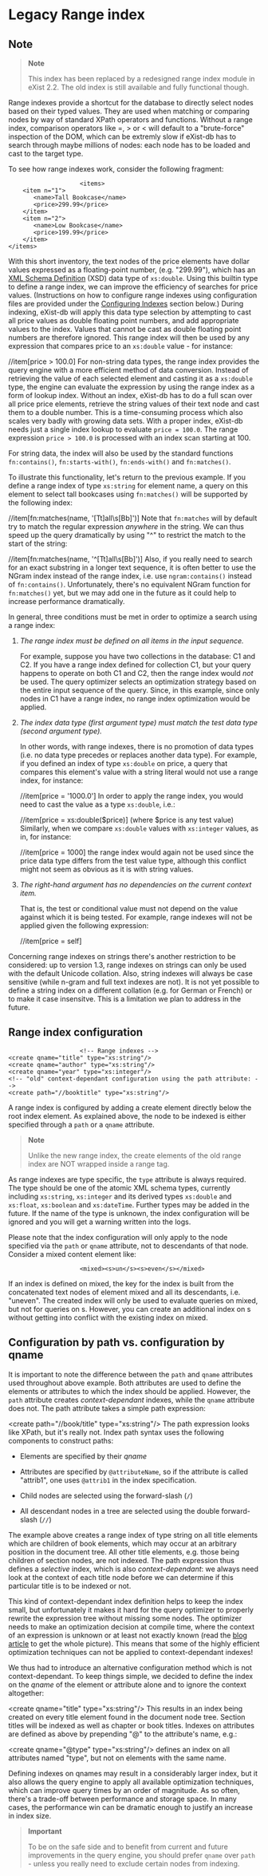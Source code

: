 # Legacy Range index

## Note

> **Note**
>
> This index has been replaced by a redesigned range index module in eXist 2.2. The old index is still available and fully functional though.

Range indexes provide a shortcut for the database to directly select nodes based on their typed values. They are used when matching or comparing nodes by way of standard XPath operators and functions. Without a range index, comparison operators like =, &gt; or &lt; will default to a "brute-force" inspection of the DOM, which can be extremly slow if eXist-db has to search through maybe millions of nodes: each node has to be loaded and cast to the target type.

To see how range indexes work, consider the following fragment:

                        <items>
        <item n="1">
           <name>Tall Bookcase</name>
           <price>299.99</price>
        </item>
        <item n="2">
           <name>Low Bookcase</name>
           <price>199.99</price>
        </item>
    </items>
                    

With this short inventory, the text nodes of the price elements have dollar values expressed as a floating-point number, (e.g. "299.99"), which has an [XML Schema Definition](http://www.w3.org/TR/xmlschema-0/) (XSD) data type of `xs:double`. Using this builtin type to define a range index, we can improve the efficiency of searches for price values. (Instructions on how to configure range indexes using configuration files are provided under the [Configuring Indexes](#idxconf) section below.) During indexing, eXist-db will apply this data type selection by attempting to cast all price values as double floating point numbers, and add appropriate values to the index. Values that cannot be cast as double floating point numbers are therefore ignored. This range index will then be used by any expression that compares price to an `xs:double` value - for instance:

//item\[price &gt; 100.0\]
For non-string data types, the range index provides the query engine with a more efficient method of data conversion. Instead of retrieving the value of each selected element and casting it as a `xs:double` type, the engine can evaluate the expression by using the range index as a form of lookup index. Without an index, eXist-db has to do a full scan over all price price elements, retrieve the string values of their text node and cast them to a double number. This is a time-consuming process which also scales very badly with growing data sets. With a proper index, eXist-db needs just a single index lookup to evaluate `price = 100.0`. The range expression `price > 100.0` is processed with an index scan starting at 100.

For string data, the index will also be used by the standard functions `fn:contains()`, `fn:starts-with()`, `fn:ends-with()` and `fn:matches()`.

To illustrate this functionality, let's return to the previous example. If you define a range index of type `xs:string` for element name, a query on this element to select tall bookcases using `fn:matches()` will be supported by the following index:

//item\[fn:matches(name, '\[Tt\]all\\s\[Bb\]')\]
Note that `fn:matches` will by default try to match the regular expression *anywhere* in the string. We can thus speed up the query dramatically by using "^" to restrict the match to the start of the string:

//item\[fn:matches(name, '^\[Tt\]all\\s\[Bb\]')\]
Also, if you really need to search for an exact substring in a longer text sequence, it is often better to use the NGram index instead of the range index, i.e. use `ngram:contains()` instead of `fn:contains()`. Unfortunately, there's no equivalent NGram function for `fn:matches()` yet, but we may add one in the future as it could help to increase performance dramatically.

In general, three conditions must be met in order to optimize a search using a range index:

1.  *The range index must be defined on *all* items in the input sequence.*

    For example, suppose you have two collections in the database: C1 and C2. If you have a range index defined for collection C1, but your query happens to operate on both C1 and C2, then the range index would *not* be used. The query optimizer selects an optimization strategy based on the entire input sequence of the query. Since, in this example, since only nodes in C1 have a range index, no range index optimization would be applied.

2.  *The index data type (first argument type) must match the test data type (second argument type).*

    In other words, with range indexes, there is no promotion of data types (i.e. no data type precedes or replaces another data type). For example, if you defined an index of type `xs:double` on price, a query that compares this element's value with a string literal would not use a range index, for instance:

    //item\[price = '1000.0'\]
    In order to apply the range index, you would need to cast the value as a type `xs:double`, i.e.:

    //item\[price = xs:double($price)\] (where $price is any test value)
    Similarly, when we compare `xs:double` values with `xs:integer` values, as in, for instance:

    //item\[price = 1000\]
    the range index would again not be used since the price data type differs from the test value type, although this conflict might not seem as obvious as it is with string values.

3.  *The right-hand argument has no dependencies on the current context item.*

    That is, the test or conditional value must not depend on the value against which it is being tested. For example, range indexes will not be applied given the following expression:

    //item\[price = self\]

Concerning range indexes on strings there's another restriction to be considered: up to version 1.3, range indexes on strings can only be used with the default Unicode collation. Also, string indexes will always be case sensitive (while n-gram and full text indexes are not). It is not yet possible to define a string index on a different collation (e.g. for German or French) or to make it case insensitve. This is a limitation we plan to address in the future.

## Range index configuration

                        <!-- Range indexes -->
    <create qname="title" type="xs:string"/>
    <create qname="author" type="xs:string"/>
    <create qname="year" type="xs:integer"/>
    <!-- "old" context-dependant configuration using the path attribute: -->
    <create path="//booktitle" type="xs:string"/>
                    

A range index is configured by adding a create element directly below the root index element. As explained above, the node to be indexed is either specified through a `path` or a `qname` attribute.

> **Note**
>
> Unlike the new range index, the create elements of the old range index are NOT wrapped inside a range tag.

As range indexes are type specific, the `type` attribute is always required. The type should be one of the atomic XML schema types, currently including `xs:string`, `xs:integer` and its derived types `xs:double` and `xs:float`, `xs:boolean` and `xs:dateTime`. Further types may be added in the future. If the name of the type is unknown, the index configuration will be ignored and you will get a warning written into the logs.

Please note that the index configuration will only apply to the node specified via the `path` or `qname` attribute, not to descendants of that node. Consider a mixed content element like:

                        <mixed><s>un</s><s>even</s></mixed>
                    

If an index is defined on mixed, the key for the index is built from the concatenated text nodes of element mixed and all its descendants, i.e. "uneven". The created index will only be used to evaluate queries on mixed, but not for queries on s. However, you can create an additional index on s without getting into conflict with the existing index on mixed.

## Configuration by path vs. configuration by qname

It is important to note the difference between the `path` and `qname` attributes used throughout above example. Both attributes are used to define the elements or attributes to which the index should be applied. However, the `path` attribute creates *context-dependant* indexes, while the `qname` attribute does not. The path attribute takes a simple path expression:

&lt;create path="//book/title" type="xs:string"/&gt;
The path expression looks like XPath, but it's really not. Index path syntax uses the following components to construct paths:

-   Elements are specified by their *qname*

-   Attributes are specified by `@attributeName`, so if the attribute is called "attrib1", one uses `@attrib1` in the index specification.

-   Child nodes are selected using the forward-slash (`/`)

-   All descendant nodes in a tree are selected using the double forward-slash (`//`)

The example above creates a range index of type string on all title elements which are children of book elements, which may occur at an arbitrary position in the document tree. All other title elements, e.g. those being children of section nodes, are not indexed. The path expression thus defines a *selective* index, which is also *context-dependant*: we always need look at the context of each title node before we can determine if this particular title is to be indexed or not.

This kind of context-dependant index definition helps to keep the index small, but unfortunately it makes it hard for the query optimizer to properly rewrite the expression tree without missing some nodes. The optimizer needs to make an optimization decision at compile time, where the context of an expression is unknown or at least not exactly known (read the [blog article](http://atomic.exist-db.org/blogs/eXist/NewIndexing) to get the whole picture). This means that some of the highly efficient optimization techniques can not be applied to context-dependant indexes!

We thus had to introduce an alternative configuration method which is not context-dependant. To keep things simple, we decided to define the index on the *qname* of the element or attribute alone and to ignore the context altogether:

&lt;create qname="title" type="xs:string"/&gt;
This results in an index being created on every title element found in the document node tree. Section titles will be indexed as well as chapter or book titles. Indexes on attributes are defined as above by prepending "@" to the attribute's name, e.g.:

&lt;create qname="@type" type="xs:string"/&gt;
defines an index on all attributes named "type", but not on elements with the same name.

Defining indexes on qnames may result in a considerably larger index, but it also allows the query engine to apply all available optimization techniques, which can improve query times by an order of magnitude. As so often, there's a trade-off between performance and storage space. In many cases, the performance win can be dramatic enough to justify an increase in index size.

> **Important**
>
> To be on the safe side and to benefit from current and future improvements in the query engine, you should prefer `qname` over `path` - unless you really need to exclude certain nodes from indexing.
